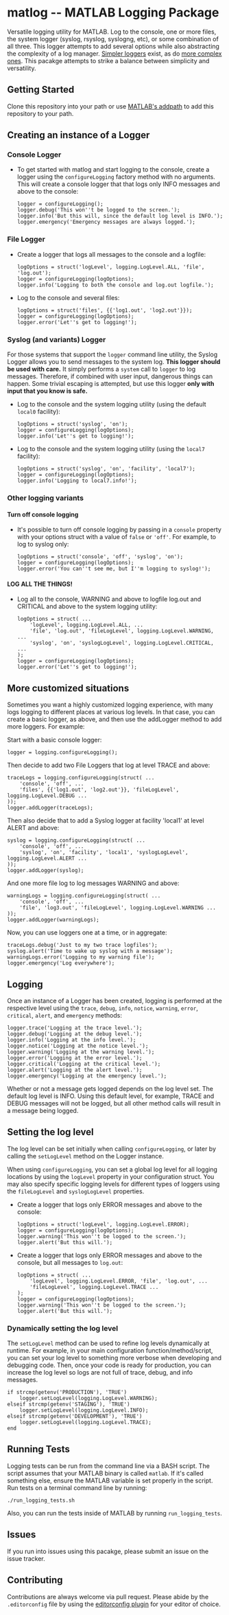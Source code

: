 # matlog -- MATLAB Logging Package

Versatile logging utility for MATLAB.  Log to the console, one or more files, the system logger (syslog, rsyslog, syslogng, etc), or some combination of all three.  This logger attempts to add several options while also abstracting the complexity of a log manager.  [Simpler loggers](https://www.mathworks.com/matlabcentral/fileexchange/37701-log4m-a-powerful-and-simple-logger-for-matlab) exist, as do [more complex ones](https://www.mathworks.com/matlabcentral/fileexchange/42078-matlab-logging-facility).  This pacakge attempts to strike a balance between simplicity and versatility.

## Getting Started

Clone this repository into your path or use [MATLAB's addpath](http://www.mathworks.com/help/matlab/ref/addpath.html) to add this repository to your path.

## Creating an instance of a Logger

### Console Logger

* To get started with matlog and start logging to the console, create a logger using the `configureLogging` factory method with no arguments.  This will create a console logger that that logs only INFO messages and above to the console:

  ```
  logger = configureLogging();
  logger.debug('This won''t be logged to the screen.');
  logger.info('But this will, since the default log level is INFO.');
  logger.emergency('Emergency messages are always logged.');
  ```

### File Logger

* Create a logger that logs all messages to the console and a logfile:

  ```
  logOptions = struct('logLevel', logging.LogLevel.ALL, 'file', 'log.out');
  logger = configureLogging(logOptions);
  logger.info('Logging to both the console and log.out logfile.');
  ```

* Log to the console and several files:

  ```
  logOptions = struct('files', {{'log1.out', 'log2.out'}});
  logger = configureLogging(logOptions);
  logger.error('Let''s get to logging!');
  ```

### Syslog (and variants) Logger

For those systems that support the `logger` command line utility, the Syslog Logger allows you to send messages to the system log.  **This logger should be used with care.** It simply performs a `system` call to `logger` to log messages.  Therefore, if combined with user input, dangerous things can happen.  Some trivial escaping is attempted, but use this logger **only with input that you know is safe.**

* Log to the console and the system logging utility (using the default `local0` facility):

  ```
  logOptions = struct('syslog', 'on');
  logger = configureLogging(logOptions);
  logger.info('Let''s get to logging!');
  ```

* Log to the console and the system logging utility (using the `local7` facility):

  ```
  logOptions = struct('syslog', 'on', 'facility', 'local7');
  logger = configureLogging(logOptions);
  logger.info('Logging to local7.info!');
  ```

### Other logging variants

#### Turn off console logging

* It's possible to turn off console logging by passing in a `console` property with your options struct with a value of `false` or `'off'`.  For example, to log to syslog only:

  ```
  logOptions = struct('console', 'off', 'syslog', 'on');
  logger = configureLogging(logOptions);
  logger.error('You can''t see me, but I''m logging to syslog!');
  ```

#### LOG ALL THE THINGS!

* Log all to the console, WARNING and above to logfile log.out and CRITICAL and above to the system logging utility:

  ```
  logOptions = struct( ...
      'logLevel', logging.LogLevel.ALL, ...
      'file', 'log.out', 'fileLogLevel', logging.LogLevel.WARNING, ...
      'syslog', 'on', 'syslogLogLevel', logging.LogLevel.CRITICAL, ...
  );
  logger = configureLogging(logOptions);
  logger.error('Let''s get to logging!');
  ```

## More customized situations

Sometimes you want a highly customized logging experience, with many logs logging to different places at various log levels.  In that case, you can create a basic logger, as above, and then use the addLogger method to add more loggers.  For example:

Start with a basic console logger:

  ```
  logger = logging.configureLogging();
  ```

Then decide to add two File Loggers that log at level TRACE and above:

  ```
  traceLogs = logging.configureLogging(struct( ...
      'console', 'off', ...
      'files', {{'log1.out', 'log2.out'}}, 'fileLogLevel', logging.LogLevel.DEBUG ...
  ));
  logger.addLogger(traceLogs);
  ```

Then also decide that to add a Syslog logger at facility 'local1' at level ALERT and above:

  ```
  syslog = logging.configureLogging(struct( ...
      'console', 'off', ...
      'syslog', 'on', 'facility', 'local1', 'syslogLogLevel', logging.LogLevel.ALERT ...
  ));
  logger.addLogger(syslog);
  ```

And one more file log to log messages WARNING and above:

  ```
  warningLogs = logging.configureLogging(struct( ...
      'console', 'off', ...
      'file', 'log3.out', 'fileLogLevel', logging.LogLevel.WARNING ...
  ));
  logger.addLogger(warningLogs);
  ```

Now, you can use loggers one at a time, or in aggregate:

  ```
  traceLogs.debug('Just to my two trace logfiles');
  syslog.alert('Time to wake up syslog with a message');
  warningLogs.error('Logging to my warning file');
  logger.emergency('Log everywhere');
  ```

## Logging

Once an instance of a Logger has been created, logging is performed at the respective level using the `trace`, `debug`, `info`, `notice`, `warning`, `error`, `critical`, `alert`, and `emergency` methods:

  ```
  logger.trace('Logging at the trace level.');
  logger.debug('Logging at the debug level.');
  logger.info('Logging at the info level.');
  logger.notice('Logging at the notice level.');
  logger.warning('Logging at the warning level.');
  logger.error('Logging at the error level.');
  logger.critical('Logging at the critical level.');
  logger.alert('Logging at the alert level.');
  logger.emergency('Logging at the emergency level.');

  ```

Whether or not a message gets logged depends on the log level set.  The default log level is INFO.  Using this default level, for example, TRACE and DEBUG messages will not be logged, but all other method calls will result in a message being logged.

## Setting the log level

The log level can be set initially when calling `configureLogging`, or later by calling the `setLogLevel` method on the Logger instance.

When using `configureLogging`, you can set a global log level for all logging locations by using the `logLevel` property in your configuration struct.  You may also specify specific logging levels for different types of loggers using the `fileLogLevel` and `syslogLogLevel` properties.

* Create a logger that logs only ERROR messages and above to the console:

  ```
  logOptions = struct('logLevel', logging.LogLevel.ERROR);
  logger = configureLogging(logOptions);
  logger.warning('This won''t be logged to the screen.');
  logger.alert('But this will.');
  ```

* Create a logger that logs only ERROR messages and above to the console, but all messages to `log.out`:

  ```
  logOptions = struct( ...
      'logLevel', logging.LogLevel.ERROR, 'file', 'log.out', ...
      'fileLogLevel', logging.LogLevel.TRACE ...
  );
  logger = configureLogging(logOptions);
  logger.warning('This won''t be logged to the screen.');
  logger.alert('But this will.');
  ```

### Dynamically setting the log level

The `setLogLevel` method can be used to refine log levels dynamically at runtime.  For example, in your main configuration function/method/script, you can set your log level to something more verbose when developing and debugging code. Then, once your code is ready for production, you can increase the log level so logs are not full of trace, debug, and info messages.

  ```
  if strcmp(getenv('PRODUCTION'), 'TRUE')
      logger.setLogLevel(logging.LogLevel.WARNING);
  elseif strcmp(getenv('STAGING'), 'TRUE')
      logger.setLogLevel(logging.LogLevel.INFO);
  elseif strcmp(getenv('DEVELOPMENT'), 'TRUE')
      logger.setLogLevel(logging.LogLevel.TRACE);
  end
  ```

## Running Tests

Logging tests can be run from the command line via a BASH script.  The script assumes that your MATLAB binary is called `matlab`. If it's called something else, ensure the MATLAB variable is set properly in the script.  Run tests on a terminal command line by running:

  ```
  ./run_logging_tests.sh
  ```

Also, you can run the tests inside of MATLAB by running `run_logging_tests`.


## Issues

If you run into issues using this pacakge, please submit an issue on the issue tracker.

## Contributing

Contributions are always welcome via pull request.  Please abide by the `.editorconfig` file by using the [editorconfig plugin](http://editorconfig.org/#download) for your editor of choice.
